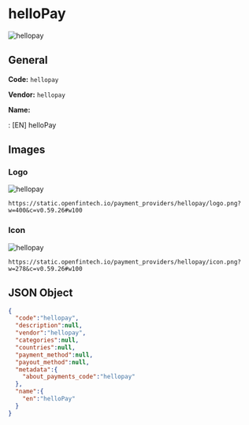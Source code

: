 
# helloPay 
![hellopay](https://static.openfintech.io/payment_providers/hellopay/logo.png?w=400&c=v0.59.26#w100)  

## General 
 
**Code:** `hellopay` 
 
**Vendor:** `hellopay` 
 
**Name:** 
 
:	[EN] helloPay 
 

## Images 

### Logo 
 
![hellopay](https://static.openfintech.io/payment_providers/hellopay/logo.png?w=400&c=v0.59.26#w100)  

```
https://static.openfintech.io/payment_providers/hellopay/logo.png?w=400&c=v0.59.26#w100
```  

### Icon 
 
![hellopay](https://static.openfintech.io/payment_providers/hellopay/icon.png?w=278&c=v0.59.26#w100)  

```
https://static.openfintech.io/payment_providers/hellopay/icon.png?w=278&c=v0.59.26#w100
```  

## JSON Object 

```json
{
  "code":"hellopay",
  "description":null,
  "vendor":"hellopay",
  "categories":null,
  "countries":null,
  "payment_method":null,
  "payout_method":null,
  "metadata":{
    "about_payments_code":"hellopay"
  },
  "name":{
    "en":"helloPay"
  }
}
```  
